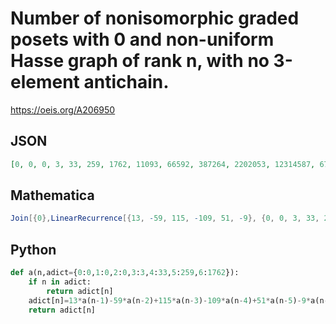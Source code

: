 # Number of nonisomorphic graded posets with 0 and non\-uniform Hasse graph of rank n, with no 3\-element antichain\.
https://oeis.org/A206950
## JSON
```JSON
[0, 0, 0, 3, 33, 259, 1762, 11093, 66592, 387264, 2202053, 12314587, 67995221, 371697914, 2015659707, 10859379024, 58190011080, 310409500291, 1649579166385, 8738000970251, 46158910515154, 243260704208613, 1279386591175904, 6716811592446952, 35209193397256085]
```
## Mathematica
```Mathematica
Join[{0},LinearRecurrence[{13, -59, 115, -109, 51, -9}, {0, 0, 3, 33, 259, 1762}, 40]]
```
## Python
```Python
def a(n,adict={0:0,1:0,2:0,3:3,4:33,5:259,6:1762}):
    if n in adict:
        return adict[n]
    adict[n]=13*a(n-1)-59*a(n-2)+115*a(n-3)-109*a(n-4)+51*a(n-5)-9*a(n-6)
    return adict[n]
```
